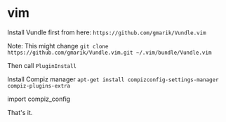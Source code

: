 # vim

Install Vundle first from here: `https://github.com/gmarik/Vundle.vim`

Note: This might change
`git clone https://github.com/gmarik/Vundle.vim.git ~/.vim/bundle/Vundle.vim`

Then call `PluginInstall`

Install Compiz manager
`apt-get install compizconfig-settings-manager compiz-plugins-extra`

import compiz_config

That's it.
